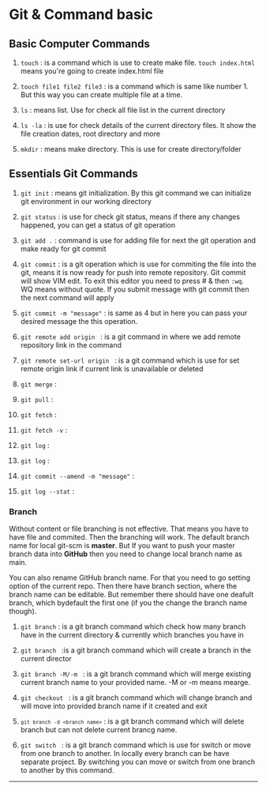 # Git & Command basic

## Basic Computer Commands
1. <code>touch</code> : is a command which is use to create make file. <code>touch index.html</code> means you're going to create index.html file</p>

2. <code>touch file1 file2 file3</code> : is a command which is same like number 1. But this way you can create multiple file at a time. </p>

3. <code>ls</code> : means list. Use for check all file list in the current directory</p>

4. <code>ls -la</code> : is use for check details of the current directory files. It show the file creation dates, root directory and more</p>

5. <code>mkdir</code> : means make directory. This is use for create directory/folder</p>

## Essentials Git Commands
1. <code>git init</code> : means git initialization. By this git command we can initialize git environment in our working directory</p>

2. <code>git status</code> : is use for check git status, means if there any changes happened, you can get a status of git operation</p>

3. <code>git add .</code> : command is use for adding file for next the git operation and make ready for git commit</p>

4. <code>git commit</code> : is a git operation which is use for commiting the file into the git, means it is now ready for push into remote repository. Git commit will show VIM edit. To exit this editor you need to press # & then `:wq`. WQ means without quote. If you submit message with git commit then the next command will apply</p>

5. <code>git commit -m "message"</code> : is same as 4  but in here you can pass your desired message the this operation.</p>

6. <code>git remote add origin <remote link></code> : is a git command in where we add remote repository link in the command</p>

7. <code>git remote set-url origin  <remote link></code> : is a git command which is use for set remote origin link if current link is unavailable or deleted</p>

8. <code>git merge</code> :

9. <code>git pull</code> :

10. <code>git fetch</code> :

11. <code>git fetch -v</code> :

12. <code>git log</code> :

13. <code>git log</code> :

14. <code>git commit --amend -m "message"</code> :

15. <code>git log --stat</code> :


### Branch
<p>Without content or file branching is not effective. That means you have to have file and commited. Then the branching will work. The default branch name for local git-scm is <b>master</b>. But If you want to push your master branch data into <b>GitHub</b> then you need to change local branch name as main.</p> 

<p>You can also rename GitHub branch name. For that you need to go setting option of the current repo. Then there have branch section, where the branch name can be editable. But remember there should have one deafult branch, which bydefault the first one (if you the change the branch name though).</p>

1. <code>git branch</code> : is a git branch command which check how many branch have in the current directory & currently which branches you have in</p>

2. <code>git branch <branch name></code> :is a git branch command which will create a branch in the current director</p>

3. <code>git branch -M/-m <branch name></code> : is a git branch command which will merge existing current branch name to your provided name. -M or -m means mearge.</p>

4. <code>git checkout <branch name></code> : is a git branch command which will change branch and will move into provided branch name if it created and exit</p>

5. <code>`git branch -d <branch name>`</code> : is a git branch command which will delete branch but can not delete current brancg name.</p>

6. <code>git switch <branch name></code> : is a git branch command which is use for switch or move from one branch to another. In locally every branch can be have separate project. By switching you can move or switch from one branch to another by this command.</p>

--------------------
<code></code>
